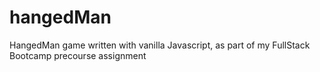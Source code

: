 # hangedMan
HangedMan game written with vanilla Javascript, as part of my FullStack Bootcamp precourse assignment
